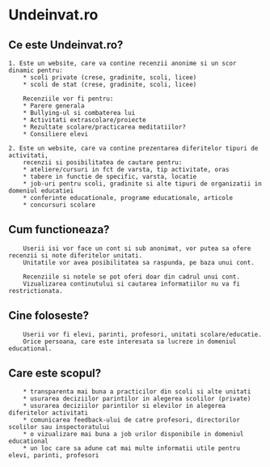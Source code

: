 # Undeinvat.ro


## Ce este Undeinvat.ro?

    1. Este un website, care va contine recenzii anonime si un scor dinamic pentru: 
        * scoli private (crese, gradinite, scoli, licee)
        * scoli de stat (crese, gradinite, scoli, licee)

        Recenziile vor fi pentru:
        * Parere generala 
        * Bullying-ul si combaterea lui 
        * Activitati extrascolare/proiecte 
        * Rezultate scolare/practicarea meditatiilor? 
        * Consiliere elevi 

    2. Este un website, care va contine prezentarea diferitelor tipuri de activitati, 
        recenzii si posibilitatea de cautare pentru:
        * ateliere/cursuri in fct de varsta, tip activitate, oras
        * tabere in functie de specific, varsta, locatie 
        * job-uri pentru scoli, gradinite si alte tipuri de organizatii in domeniul educatiei
        * conferinte educationale, programe educationale, articole
        * concursuri scolare 

## Cum functioneaza?
        Userii isi vor face un cont si sub anonimat, vor putea sa ofere recenzii si note diferitelor unitati. 
        Unitatile vor avea posibilitatea sa raspunda, pe baza unui cont. 

        Recenziile si notele se pot oferi doar din cadrul unui cont. 
        Vizualizarea continutului si cautarea informatiilor nu va fi restrictionata.


## Cine foloseste?
        Userii vor fi elevi, parinti, profesori, unitati scolare/educatie.
        Orice persoana, care este interesata sa lucreze in domeniul educational.


## Care este scopul?
        * transparenta mai buna a practicilor din scoli si alte unitati
        * usurarea deciziilor parintilor in alegerea scolilor (private)
        * usurarea deciziilor parintilor si elevilor in alegerea diferitelor activitati
        * comunicarea feedback-ului de catre profesori, directorilor scolilor sau inspectoratului
        * o vizualizare mai buna a job urilor disponibile in domeniul educational
        * un loc care sa adune cat mai multe informatii utile pentru elevi, parinti, profesori

